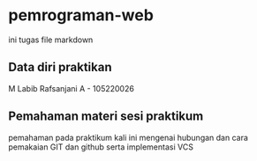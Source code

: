 # pemrograman-web
ini tugas file markdown 

## Data diri praktikan
M Labib Rafsanjani A - 105220026

## Pemahaman materi sesi praktikum
pemahaman pada praktikum kali ini mengenai hubungan dan cara pemakaian GIT dan github serta implementasi VCS
